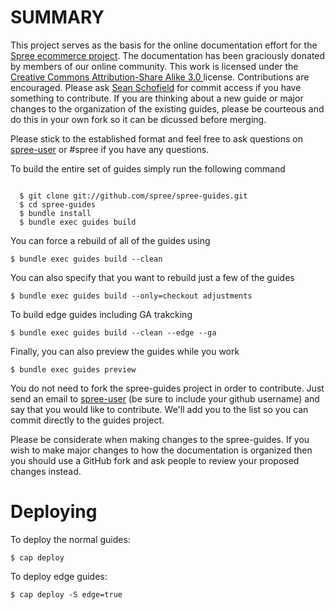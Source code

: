 SUMMARY
=======

This project serves as the basis for the online documentation effort for the [Spree ecommerce project](http://spreecommerce.com).  The documentation has been graciously donated by members of our online community.  This work is licensed under the [Creative Commons Attribution-Share Alike 3.0 ](http://creativecommons.org/licenses/by-sa/3.0/) license.  Contributions are encouraged.  Please ask [Sean Schofield](http://github.com/schof) for commit access if you have something to contribute.  If you are thinking about a new guide or major changes to the organization of the existing guides, please be courteous and do this in your own fork so it can be dicussed before merging.

Please stick to the established format and feel free to ask questions on [spree-user](http://groups.google.com/group/spree-user) or #spree if you have any questions.

To build the entire set of guides simply run the following command

<pre><code>
  $ git clone git://github.com/spree/spree-guides.git
  $ cd spree-guides
  $ bundle install
  $ bundle exec guides build
</code></pre>

You can force a rebuild of all of the guides using

```
$ bundle exec guides build --clean
```

You can also specify that you want to rebuild just a few of the guides

```
$ bundle exec guides build --only=checkout adjustments
```

To build edge guides including GA trakcking

```
$ bundle exec guides build --clean --edge --ga
```

Finally, you can also preview the guides while you work

```
$ bundle exec guides preview
```

You do not need to fork the spree-guides project in order to contribute.  Just send an email to [spree-user](http://groups.google.com/group/spree-user) (be sure to include your github username) and say that you would like to contribute.  We'll add you to the list so you can commit directly to the guides project.

Please be considerate when making changes to the spree-guides.  If you wish to make major changes to how the documentation is organized then you should use a GitHub fork and ask people to review your proposed changes instead.


Deploying
=========

To deploy the normal guides:

```
$ cap deploy

```

To deploy edge guides:

```
$ cap deploy -S edge=true

```

